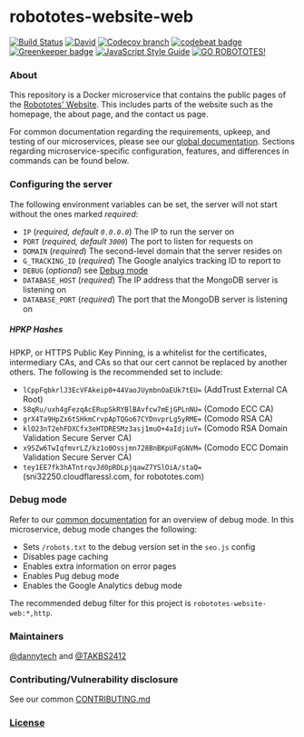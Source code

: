# robototes-website-web

[![Build Status](https://semaphoreci.com/api/v1/robototes/robototes-website-web/branches/master/shields_badge.svg)](https://semaphoreci.com/robototes/robototes-website-web)
[![David](https://img.shields.io/david/robototes/robototes-website-web.svg)](https://david-dm.org/robototes/robototes-website-web#info=dependencies)
[![Codecov branch](https://img.shields.io/codecov/c/github/robototes/robototes-website-web/master.svg)](https://codecov.io/gh/robototes/robototes-website-web/branches/master)
[![codebeat badge](https://codebeat.co/badges/7c12c784-1a30-4914-b0d3-cc5470655b9a)](https://codebeat.co/projects/github-com-robototes-robototes-website-web-master)
[![Greenkeeper badge](https://img.shields.io/badge/greenkeeper-enabled-brightgreen.svg)](https://greenkeeper.io/)
[![JavaScript Style Guide](https://img.shields.io/badge/code_style-standard-brightgreen.svg)](https://standardjs.com)
[![GO ROBOTOTES!](https://img.shields.io/badge/GO-ROBOTOTES!-brightred.svg)](https://www.robototes.com)

### About

This repository is a Docker microservice that contains the public pages of the
[Robototes' Website](https://www.robototes.com). This includes parts of the website such as the homepage, the
about page, and the contact us page.

For common documentation regarding the requirements, upkeep, and testing of our microservices, please see our
[global documentation](https://github.com/robototes/robototes-website/blob/master/DOCS.md). Sections
regarding microservice-specific configuration, features, and differences in commands can be found below.

### <a id="configuration">Configuring the server</a>

The following environment variables can be set, the server will not start without the ones marked *required*:

* `IP` (*required, default `0.0.0.0`*) The IP to run the server on
* `PORT` (*required, default `3000`*) The port to listen for requests on
* `DOMAIN` (*required*) The second-level domain that the server resides on
* `G_TRACKING_ID` (*required*) The Google analyics tracking ID to report to
* `DEBUG` (*optional*) see [Debug mode](#debugmode)
* `DATABASE_HOST` (*required*) The IP address that the MongoDB server is listening on
* `DATABASE_PORT` (*required*) The port that the MongoDB server is listening on

##### <a id="hpkphashes">HPKP Hashes</a>

HPKP, or HTTPS Public Key Pinning, is a whitelist for the certificates, intermediary CAs, and CAs
so that our cert cannot be replaced by another others. The following is the recommended set to
include:

* `lCppFqbkrlJ3EcVFAkeip0+44VaoJUymbnOaEUk7tEU=` (AddTrust External CA Root)
* `58qRu/uxh4gFezqAcERupSkRYBlBAvfcw7mEjGPLnNU=` (Comodo ECC CA)
* `grX4Ta9HpZx6tSHkmCrvpApTQGo67CYDnvprLg5yRME=` (Comodo RSA CA)
* `klO23nT2ehFDXCfx3eHTDRESMz3asj1muO+4aIdjiuY=` (Comodo RSA Domain Validation Secure Server CA)
* `x9SZw6TwIqfmvrLZ/kz1o0Ossjmn728BnBKpUFqGNVM=` (Comodo ECC Domain Validation Secure Server CA)
* `tey1EE7fk3hATntrqvJd0pRDLpjqawZ7YSlOiA/staQ=` (sni32250.cloudflaressl.com, for robototes.com)

### <a id="debugmode">Debug mode</a>

Refer to our [common documentation](https://github.com/robototes/robototes-website/blob/master/DOCS.md)
for an overview of debug mode. In this microservice, debug mode changes the following:

* Sets `/robots.txt` to the debug version set in the `seo.js` config
* Disables page caching
* Enables extra information on error pages
* Enables Pug debug mode
* Enables the Google Analytics debug mode

The recommended debug filter for this project is `robototes-website-web:*,http`.

### Maintainers

[@dannytech](https://github.com/dannytech) and
[@TAKBS2412](https://github.com/TAKBS2412)

### Contributing/Vulnerability disclosure

See our common [CONTRIBUTING.md](https://github.com/robototes/robototes-website/blob/master/CONTRIBUTING.md)

### [License](https://github.com/robototes/robototes-website/blob/master/LICENSE.md)
